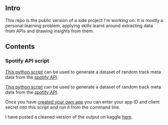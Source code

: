
## Intro
This repo is the public version of a side project I'm working on. It is mostly a personal learning problem, applying skills learnt around extracting data from APIs and drawing insights from them.


## Contents

### Spotify API script
[This python script](https://github.com/luckey01/spotify_api_random_track_generator/blob/main/get_spot_tracks_with_auth.py) can be used to generate a dataset of random track meta data from the [spotify API](https://developer.spotify.com/documentation/web-api/).

[This python script](https://github.com/luckey01/spotify_api_random_track_generator/blob/main/get_spot_tracks_with_auth.py) can be used to generate a dataset of random track meta data from the [spotify API](https://developer.spotify.com/documentation/web-api/).

Once you have [created your own app](https://developer.spotify.com/documentation/general/guides/app-settings/) you can enter your app ID and client secret into this script and run it from the command line.

I have posted a cleaned version of the output on kaggle [here](https://www.kaggle.com/luckey01/test-data-set).
